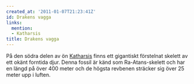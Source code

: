 ```yaml
---
created_at: '2011-01-07T21:23:41Z'
id: Drakens vagga
links:
  mention:
  - Katharsis
title: Drakens vagga
---
```


På den södra delen av ön [Katharsis] finns ett gigantiskt förstelnat skelett av ett okänt forntida
djur. Denna fossil är känd som Ra-Atans-skelett och har en längd på över 400 meter och de högsta
revbenen sträcker sig över 25 meter upp i luften.

  [Katharsis]: Katharsis
